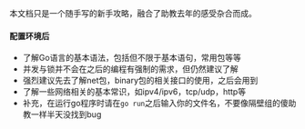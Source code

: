 本文档只是一个随手写的新手攻略，融合了助教去年的感受杂合而成。



#### 配置环境后

- 了解Go语言的基本语法，包括但不限于基本语句，常用包等等
- 并发与锁并不会在之后的编程有强制的需求，但仍然建议了解
- 强烈建议先去了解net包，binary包的相关接口的使用，之后会用到
- 了解一些网络相关的基本常识，如ipv4/ipv6，tcp/udp，http等
- 补充，在运行go程序时请在`go run`之后输入你的文件名，不要像隔壁组的傻助教一样半天没找到bug

